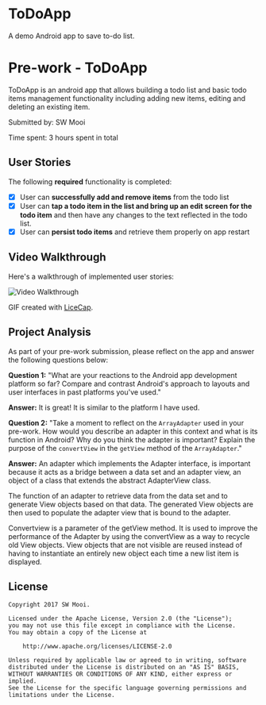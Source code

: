 # ToDoApp
A demo Android app to save to-do list.

# Pre-work - ToDoApp

ToDoApp is an android app that allows building a todo list and basic todo items management functionality including adding new items, editing and deleting an existing item.

Submitted by: SW Mooi

Time spent: 3 hours spent in total

## User Stories

The following **required** functionality is completed:

* [x] User can **successfully add and remove items** from the todo list
* [x] User can **tap a todo item in the list and bring up an edit screen for the todo item** and then have any changes to the text reflected in the todo list.
* [x] User can **persist todo items** and retrieve them properly on app restart

## Video Walkthrough

Here's a walkthrough of implemented user stories:

<img src='https://imgur.com/OXMFYTt.gif' title='Video Walkthrough' width='' alt='Video Walkthrough' />

GIF created with [LiceCap](http://www.cockos.com/licecap/).

## Project Analysis

As part of your pre-work submission, please reflect on the app and answer the following questions below:

**Question 1:** "What are your reactions to the Android app development platform so far? Compare and contrast Android's approach to layouts and user interfaces in past platforms you've used."

**Answer:** It is great! It is similar to the platform I have used.

**Question 2:** "Take a moment to reflect on the `ArrayAdapter` used in your pre-work. How would you describe an adapter in this context and what is its function in Android? Why do you think the adapter is important? Explain the purpose of the `convertView` in the `getView` method of the `ArrayAdapter`."

**Answer:** An adapter which implements the Adapter interface, is important because it acts as a bridge between a data set and an adapter view, an object of a class that extends the abstract AdapterView class. 

The function of an adapter to retrieve data from the data set and to generate View objects based on that data. The generated View objects are then used to populate the adapter view that is bound to the adapter.

Convertview is a parameter of the getView method. It is used to improve the performance of the Adapter by using the convertView as a way to recycle old View objects. View objects that are not visible are reused instead of having to instantiate an entirely new object each time a new list item is displayed.


## License

    Copyright 2017 SW Mooi.

    Licensed under the Apache License, Version 2.0 (the "License");
    you may not use this file except in compliance with the License.
    You may obtain a copy of the License at

        http://www.apache.org/licenses/LICENSE-2.0

    Unless required by applicable law or agreed to in writing, software
    distributed under the License is distributed on an "AS IS" BASIS,
    WITHOUT WARRANTIES OR CONDITIONS OF ANY KIND, either express or implied.
    See the License for the specific language governing permissions and
    limitations under the License.
